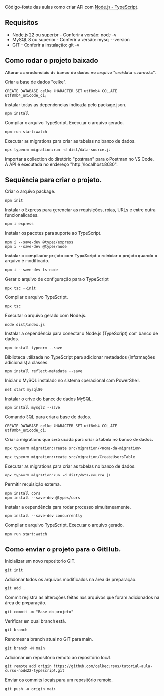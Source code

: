 Código-fonte das aulas como criar API com [Node.js - TypeScript](https://www.youtube.com/watch?v=sDvr_KVJzwE&list=PLmY5AEiqDWwAY8AyeNy1zv-n4LEdGz1iE).<br>

## Requisitos

* Node.js 22 ou superior - Conferir a versão: node -v
* MySQL 8 ou superior - Conferir a versão: mysql --version
* GIT - Conferir a instalação: git -v

## Como rodar o projeto baixado

Alterar as credenciais do banco de dados no arquivo "src/data-source.ts".

Criar a base de dados "celke".
```
CREATE DATABASE celke CHARACTER SET utf8mb4 COLLATE utf8mb4_unicode_ci;
```

Instalar todas as dependencias indicada pelo package.json.
```
npm install
```

Compilar o arquivo TypeScript. Executar o arquivo gerado.
```
npm run start:watch
```

Executar as migrations para criar as tabelas no banco de dados.
```
npx typeorm migration:run -d dist/data-source.js
```

Importar a collection do diretório "postman" para o Postman no VS Code.<br>
A API é executada no endereço "http://localhost:8080".<br>

## Sequência para criar o projeto.

Criar o arquivo package.
```
npm init
```

Instalar o Express para gerenciar as requisições, rotas, URLs e entre outra funcionalidades.
```
npm i express
```

Instalar os pacotes para suporte ao TypeScript.
```
npm i --save-dev @types/express
npm i --save-dev @types/node
```

Instalar o compilador projeto com TypeScript e reiniciar o projeto quando o arquivo é modificado.
```
npm i --save-dev ts-node
```

Gerar o arquivo de configuração para o TypeScript.
```
npx tsc --init
```

Compilar o arquivo TypeScript.
```
npx tsc
```

Executar o arquivo gerado com Node.js.
```
node dist/index.js
```

Instalar a dependência para conectar o Node.js (TypeScript) com banco de dados.
```
npm install typeorm --save
```

Biblioteca utilizada no TypeScript para adicionar metadados (informações adicionais) a classes.
```
npm install reflect-metadata --save
```

Iniciar o MySQL instalado no sistema operacional com PowerShell.
```
net start mysql80
```

Instalar o drive do banco de dados MySQL.
```
npm install mysql2 --save
```

Comando SQL para criar a base de dados.
```
CREATE DATABASE celke CHARACTER SET utf8mb4 COLLATE utf8mb4_unicode_ci;
```

Criar a migrations que será usada para criar a tabela no banco de dados.
```
npx typeorm migration:create src/migration/<nome-da-migration>
```
```
npx typeorm migration:create src/migration/CreateUsersTable
```

Executar as migrations para criar as tabelas no banco de dados.
```
npx typeorm migration:run -d dist/data-source.js
```

Permitir requisição externa.
```
npm install cors
npm install --save-dev @types/cors
```

Instalar a dependência para rodar processo simultaneamente.
```
npm install --save-dev concurrently
```

Compilar o arquivo TypeScript. Executar o arquivo gerado.
```
npm run start:watch
```

## Como enviar o projeto para o GitHub.

Inicializar um novo repositorio GIT.
```
git init
```

Adicionar todos os arquivos modificados na área de preparação.
```
git add .
```

Commit registra as alterações feitas nos arquivos que foram adicionados na área de preparação.
```
git commit -m "Base do projeto"
```

Verificar em qual branch está.
```
git branch
```

Renomear a branch atual no GIT para main.
```
git branch -M main
```

Adicionar um repositório remoto ao repositório local.
```
git remote add origin https://github.com/celkecursos/tutorial-aula-curso-node22-typescript.git
```

Enviar os commits locais para um repositório remoto.
```
git push -u origin main
```
